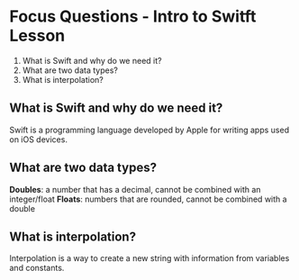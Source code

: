# Focus Questions - Intro to Switft Lesson

1. What is Swift and why do we need it?
2. What are two data types?
3. What is interpolation?

## What is Swift and why do we need it?

Swift is a programming language developed by Apple for writing apps used on iOS devices.

## What are two data types?

**Doubles**: a number that has a decimal, cannot be combined with an integer/float
**Floats**: numbers that are rounded, cannot be combined with a double

## What is interpolation?

Interpolation is a way to create a new string with information from variables and constants.